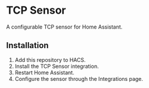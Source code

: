 # TCP Sensor

A configurable TCP sensor for Home Assistant.

## Installation

1. Add this repository to HACS.
2. Install the TCP Sensor integration.
3. Restart Home Assistant.
4. Configure the sensor through the Integrations page.

